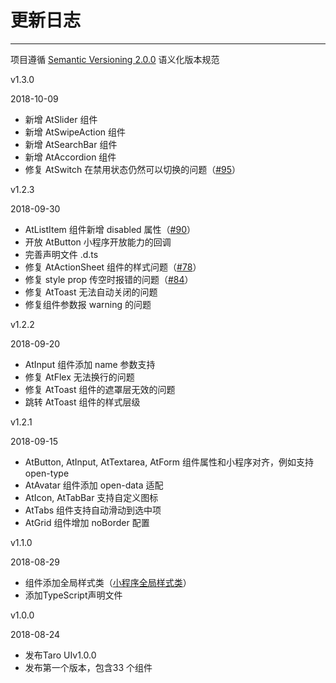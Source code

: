 
# 更新日志

----

项目遵循 [Semantic Versioning 2.0.0](http://semver.org/lang/zh-CN/) 语义化版本规范

<div class="row changelog">
  <div class="at-timeline">
    <div class="at-timeline__item at-timeline__item--custom at-timeline__item--error">
      <div class="at-timeline__tail"></div>
      <div class="at-timeline__dot">
        <i class="icon icon-award"></i>
      </div>
      <div class="at-timeline__content">
        <p class="head">v1.3.0</p>
        <p class="time">
          <span>2018-10-09</span>
        </p>
        <ul class="content">
          <li>新增 <span>AtSlider</span> 组件</li>
          <li>新增 <span>AtSwipeAction</span> 组件</li>
          <li>新增 <span>AtSearchBar</span> 组件</li>
          <li>新增 <span>AtAccordion</span> 组件</li>
          <li>修复 <span>AtSwitch</span> 在禁用状态仍然可以切换的问题（<a href="https://github.com/NervJS/taro-ui/issues/95">#95</a>）</li>
        </ul>
      </div>
    </div>
    <div class="at-timeline__item at-timeline__item--default">
      <div class="at-timeline__tail"></div>
      <div class="at-timeline__dot"></div>
      <div class="at-timeline__content">
        <p class="head">v1.2.3</p>
        <p class="time">
          <span>2018-09-30</span>
        </p>
        <ul class="content">
          <li><span>AtListItem</span> 组件新增 <span>disabled</span> 属性（<a href="https://github.com/NervJS/taro-ui/issues/90">#90</a>）</li>
          <li>开放 <span>AtButton</span> 小程序开放能力的回调</li>
          <li>完善声明文件 <span>.d.ts</span></li>
          <li>修复 <span>AtActionSheet</span> 组件的样式问题（<a href="https://github.com/NervJS/taro-ui/issues/78">#78</a>）</li>
          <li>修复 <span>style prop</span> 传空时报错的问题（<a href="https://github.com/NervJS/taro-ui/issues/84">#84</a>） </li>
          <li>修复 <span>AtToast</span> 无法自动关闭的问题</li>
          <li>修复组件参数报 <span>warning</span> 的问题</li>
        </ul>
      </div>
    </div>
    <div class="at-timeline__item at-timeline__item--default">
      <div class="at-timeline__tail"></div>
      <div class="at-timeline__dot"></div>
      <div class="at-timeline__content">
        <p class="head">v1.2.2</p>
        <p class="time">
          <span>2018-09-20</span>
        </p>
        <ul class="content">
          <li><span>AtInput</span> 组件添加 <span>name</span> 参数支持</li>
          <li>修复 <span>AtFlex</span> 无法换行的问题</li>
          <li>修复 <span>AtToast</span> 组件的遮罩层无效的问题 </li>
          <li>跳转 <span>AtToast</span> 组件的样式层级 </li>
        </ul>
      </div>
    </div>
    <div class="at-timeline__item at-timeline__item--default">
      <div class="at-timeline__tail"></div>
      <div class="at-timeline__dot"></div>
      <div class="at-timeline__content">
        <p class="head">v1.2.1</p>
        <p class="time">
          <span>2018-09-15</span>
        </p>
        <ul class="content">
          <li><span>AtButton</span>, <span>AtInput</span>, <span>AtTextarea</span>, <span>AtForm</span> 组件属性和小程序对齐，例如支持 <span>open-type</span></li>
          <li><span>AtAvatar</span> 组件添加 <span>open-data</span> 适配</li>
          <li><span>AtIcon</span>, <span>AtTabBar</span> 支持自定义图标</li>
          <li><span>AtTabs</span> 组件支持自动滑动到选中项 </li>
          <li><span>AtGrid</span> 组件增加 <span>noBorder</span> 配置 </li>
        </ul>
      </div>
    </div>
    <div class="at-timeline__item at-timeline__item--default">
      <div class="at-timeline__tail"></div>
      <div class="at-timeline__dot"></div>
      <div class="at-timeline__content">
        <p class="head">v1.1.0</p>
        <p class="time">
          <span>2018-08-29</span>
        </p>
        <ul class="content">
          <li>组件添加<span>全局样式类</span>（<a href="https://developers.weixin.qq.com/miniprogram/dev/framework/custom-component/wxml-wxss.html">小程序全局样式类</a>）</li>
          <li>添加<span>TypeScript</span>声明文件</li>
        </ul>
      </div>
    </div>
    <div class="at-timeline__item at-timeline__item--last at-timeline__item--custom at-timeline__item--error">
      <div class="at-timeline__tail"></div>
      <div class="at-timeline__dot">
        <i class="icon icon-award"></i>
      </div>
      <div class="at-timeline__content">
        <p class="head">v1.0.0</p>
        <p class="time">
          <span>2018-08-24</span>
        </p>
        <ul class="content">
          <li>发布<span>Taro UI</span>v1.0.0</li>
          <li>发布第一个版本，包含<span>33</span> 个组件</li>
        </ul>
      </div>
    </div>
  </div>
</div>
